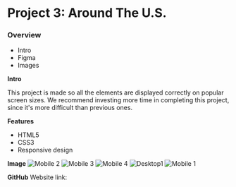 # Project 3: Around The U.S.

### Overview

- Intro
- Figma
- Images

**Intro**

This project is made so all the elements are displayed correctly on popular screen sizes. We recommend investing more time in completing this project, since it's more difficult than previous ones.

**Features**

- HTML5
- CSS3
- Responsive design

**Image**
![Mobile 2](https://github.com/iankamar/se_project_aroundtheus/assets/95672055/5c7154c6-1e30-4a0d-9b6a-c98ec796dc85)
![Mobile 3](https://github.com/iankamar/se_project_aroundtheus/assets/95672055/df9feb31-ac98-4dfd-bc97-26b6594b739f)
![Mobile 4](https://github.com/iankamar/se_project_aroundtheus/assets/95672055/5c8ccb3f-6577-4739-929f-7dd9ed8f3698)
![Desktop1](https://github.com/iankamar/se_project_aroundtheus/assets/95672055/e97e87a4-fcf8-439a-a1f9-74fae983fea0)
![Mobile 1](https://github.com/iankamar/se_project_aroundtheus/assets/95672055/50b667d8-0705-4811-af7a-edeadd0412a9)

**GitHub**
Website link:
